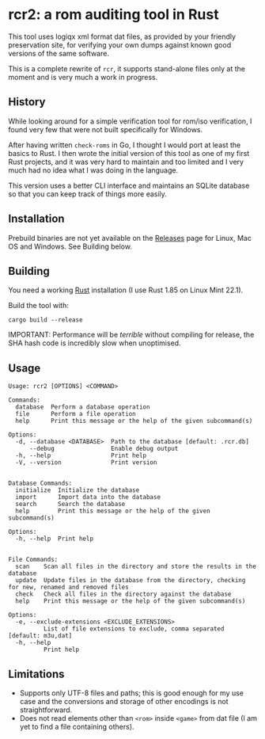 rcr2: a rom auditing tool in Rust
=======================================

This tool uses logiqx xml format dat files, as provided by your friendly preservation site, for verifying your own dumps
against known good versions of the same software.

This is a complete rewrite of `rcr`, it supports stand-alone files only at the moment and is very much a work in progress.

History
-------

While looking around for a simple verification tool for rom/iso verification, I found very few that were not built
specifically for Windows.

After having written `check-roms` in Go, I thought I would port at least the basics to Rust. I then wrote the initial version
of this tool as one of my first Rust projects, and it was very hard to maintain and too limited and I very much had no idea
what I was doing in the language.

This version uses a better CLI interface and maintains an SQLite database so that you can keep track of things more easily.

Installation
------------

Prebuild binaries are not yet available on the [Releases](https://github.com/sammiq/rcr2/releases) page for Linux, Mac OS and Windows.
See Building below.

Building
--------

You need a working [Rust](https://www.rust-lang.org) installation (I use Rust 1.85 on Linux Mint 22.1).

Build the tool with:

    cargo build --release

IMPORTANT: Performance will be *terrible* without compiling for release, the SHA hash code is incredibly slow when unoptimised.

Usage
-----
```
Usage: rcr2 [OPTIONS] <COMMAND>

Commands:
  database  Perform a database operation
  file      Perform a file operation
  help      Print this message or the help of the given subcommand(s)

Options:
  -d, --database <DATABASE>  Path to the database [default: .rcr.db]
      --debug                Enable debug output
  -h, --help                 Print help
  -V, --version              Print version


Database Commands:
  initialize  Initialize the database
  import      Import data into the database
  search      Search the database
  help        Print this message or the help of the given subcommand(s)

Options:
  -h, --help  Print help


File Commands:
  scan    Scan all files in the directory and store the results in the database
  update  Update files in the database from the directory, checking for new, renamed and removed files
  check   Check all files in the directory against the database
  help    Print this message or the help of the given subcommand(s)

Options:
  -e, --exclude-extensions <EXCLUDE_EXTENSIONS>
          List of file extensions to exclude, comma separated [default: m3u,dat]
  -h, --help
          Print help

```

Limitations
-----------

- Supports only UTF-8 files and paths; this is good enough for my use case and the conversions and storage of other encodings is not straightforward.
- Does not read elements other than `<rom>` inside `<game>` from dat file (I  am yet to find a file containing others).
